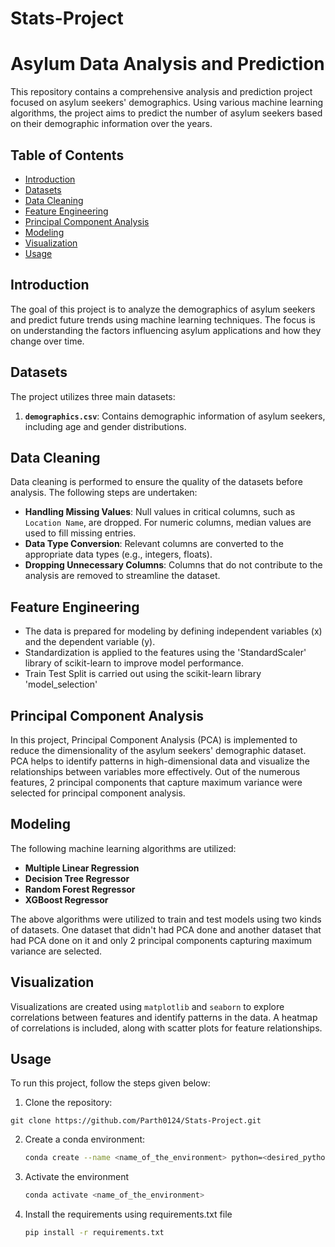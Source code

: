 # Stats-Project

# Asylum Data Analysis and Prediction

This repository contains a comprehensive analysis and prediction project focused on asylum seekers' demographics. Using various machine learning algorithms, the project aims to predict the number of asylum seekers based on their demographic information over the years.

## Table of Contents
- [Introduction](#introduction)
- [Datasets](#datasets)
- [Data Cleaning](#data-cleaning)
- [Feature Engineering](#feature-engineering)
- [Principal Component Analysis](#principal-component-analysis)
- [Modeling](#modeling)
- [Visualization](#visualization)
- [Usage](#usage)


## Introduction
The goal of this project is to analyze the demographics of asylum seekers and predict future trends using machine learning techniques. The focus is on understanding the factors influencing asylum applications and how they change over time.

## Datasets
The project utilizes three main datasets:
1. **`demographics.csv`**: Contains demographic information of asylum seekers, including age and gender distributions.

## Data Cleaning
Data cleaning is performed to ensure the quality of the datasets before analysis. The following steps are undertaken:
- **Handling Missing Values**: Null values in critical columns, such as `Location Name`, are dropped. For numeric columns, median values are used to fill missing entries.
- **Data Type Conversion**: Relevant columns are converted to the appropriate data types (e.g., integers, floats).
- **Dropping Unnecessary Columns**: Columns that do not contribute to the analysis are removed to streamline the dataset.

## Feature Engineering
- The data is prepared for modeling by defining independent variables (x) and the dependent variable (y).
- Standardization is applied to the features using the 'StandardScaler' library of scikit-learn to improve model performance.
- Train Test Split is carried out using the scikit-learn library 'model_selection'

## Principal Component Analysis
In this project, Principal Component Analysis (PCA) is implemented to reduce the dimensionality of the asylum seekers' demographic dataset. PCA helps to identify patterns in high-dimensional data and visualize the relationships between variables more effectively. Out of the numerous features, 2 principal components that capture maximum variance were selected for principal component analysis. 


## Modeling
The following machine learning algorithms are utilized:
- **Multiple Linear Regression**
- **Decision Tree Regressor**
- **Random Forest Regressor**
- **XGBoost Regressor**
  
The above algorithms were utilized to train and test models using two kinds of datasets. One dataset that didn't had PCA done and another dataset that had PCA done on it and only 2 principal components capturing maximum variance are selected. 

## Visualization
Visualizations are created using `matplotlib` and `seaborn` to explore correlations between features and identify patterns in the data. A heatmap of correlations is included, along with scatter plots for feature relationships.

## Usage
To run this project, follow the steps given below:
1. Clone the repository: 
```
git clone https://github.com/Parth0124/Stats-Project.git
```
2. Create a conda environment:
   ```bash
   conda create --name <name_of_the_environment> python=<desired_python_version>
   ```
3. Activate the environment
   ```bash
   conda activate <name_of_the_environment>
   ```
4. Install the requirements using requirements.txt file
   ```bash
   pip install -r requirements.txt
   ```



